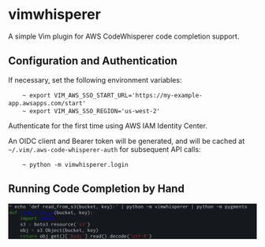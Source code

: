 # vimwhisperer

A simple Vim plugin for AWS CodeWhisperer code completion support.

## Configuration and Authentication

If necessary, set the following environment variables:

```
    ~ export VIM_AWS_SSO_START_URL='https://my-example-app.awsapps.com/start'
    ~ export VIM_AWS_SSO_REGION='us-west-2'
```

Authenticate for the first time using AWS IAM Identity Center.

An OIDC client and Bearer token will be generated, and will be cached at ``~/.vim/.aws-code-whisperer-auth`` for subsequent API calls:

```
    ~ python -m vimwhisperer.login
```

## Running Code Completion by Hand

![Example Usage Command](./demo.png)

